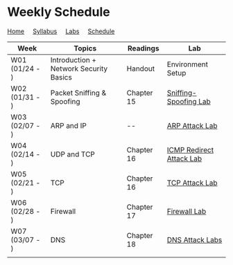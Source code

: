 # Weekly Schedule

[Home](./index.md) &nbsp;&nbsp;&nbsp; [Syllabus](./syllabus.md)  &nbsp;&nbsp;&nbsp; [Labs](./labs.md) &nbsp;&nbsp;&nbsp; [Schedule](./schedule.md)

| Week         | Topics | Readings  |  Lab |  
| ---          | ---    | --- | --- |
|W01 (01/24 - ) | Introduction + Network Security Basics| Handout | Environment Setup |
|W02 (01/31 - ) | Packet Sniffing & Spoofing | Chapter 15 | [Sniffing-Spoofing Lab](./labs.md) |
|W03 (02/07 - ) | ARP and IP | -- | [ ARP Attack Lab](./labs.md) |
|W04 (02/14 - ) | UDP and TCP | Chapter 16 | [ICMP Redirect Attack Lab](./labs.md) |
|W05 (02/21 - ) | TCP | Chapter 16 | [TCP Attack Lab](./labs.md) |
|W06 (02/28 - ) | Firewall | Chapter 17 | [Firewall Lab](./labs.md) |
|W07 (03/07 - ) | DNS | Chapter 18 | [DNS Attack Labs](./labs.md) |
|||||
